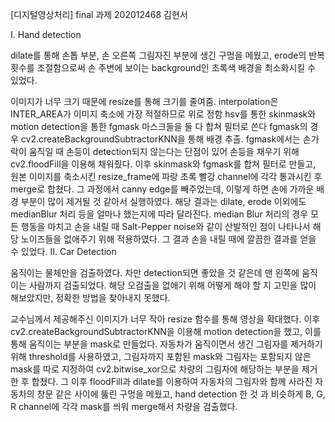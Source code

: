 
[디지털영상처리] final 과제 						202012468 김현서

I. Hand detection






dilate를 통해 손톱 부분, 손 오른쪽 그림자진 부분에 생긴 구멍을 메웠고,
erode의 반복 횟수를 조절함으로써 손 주변에 보이는 background인 초록색 배경을 최소화시킬 수 있었다.

이미지가 너무 크기 때문에 resize를 통해 크기를 줄여줌.
interpolation은 INTER_AREA가 이미지 축소에 가장 적절하므로 위로 정함
hsv를 통한 skinmask와 motion detection을 통한 fgmask 마스크들을 둘 다 합쳐 필터로 쓴다
fgmask의 경우 cv2.createBackgroundSubtractorKNN을 통해 배경 추출.
fgmask에서는 손가락이 움직일 때 손등이 detection되지 않는다는 단점이 있어 손등을 채우기 위해 cv2.floodFill을 이용해 채워줬다. 이후 skinmask와 fgmask를 합쳐 필터로 만들고, 원본 이미지를 축소시킨 resize_frame에 파랑 초록 빨강 channel에 각각 통과시킨 후 merge로 합쳤다. 그 과정에서 canny edge를 빼주었는데, 이렇게 하면 손에 가까운 배경 부분이 많이 제거될 것 같아서 실행하였다.
해당 결과는 dilate, erode 이외에도 medianBlur 처리 등을 얼마나 했는지에 따라 달라진다. median Blur 처리의 경우 모든 행동을 마치고 손을 내릴 때 Salt-Pepper noise와 같이 산발적인 점이 나타나서 해당 노이즈들을 없애주기 위해 적용하였다. 그 결과 손을 내릴 때에 깔끔한 결과를 얻을 수 있었다. 
II. Car Detection


움직이는 물체만을 검출하였다. 차만 detection되면 좋았을 것 같은데 맨 왼쪽에 움직이는 사람까지 검출되었다.
해당 오검출을 없애기 위해 어떻게 해야 할 지 고민을 많이 해보았지만, 정확한 방법을 찾아내지 못했다.


교수님께서 제공해주신 이미지가 너무 작아 resize 함수를 통해 영상을 확대했다.
이후 cv2.createBackgroundSubtractorKNN을 이용해 motion detection을 했고, 이를 통해 움직이는 부분을 mask로 만들었다. 자동차가 움직이면서 생긴 그림자를 제거하기 위해 threshold를 사용하였고, 그림자까지 포함된 mask와 그림자는 포함되지 않은 mask를 따로 지정하여 cv2.bitwise_xor으로 차량의 그림자에 해당하는 부분을 제거한 후 합쳤다. 그 이후 floodFill과 dilate를 이용하여 자동차의 그림자와 함께 사라진 자동차의 창문 같은 사이에 뚫린 구멍을 메웠고, hand detection 한 것 과 비슷하게 B, G, R channel에 각각 mask를 씌워 merge해서 차량을 검출했다.
